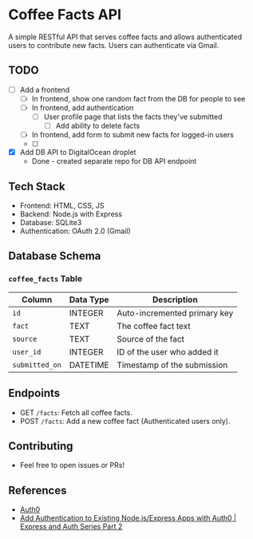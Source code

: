 # Coffee Facts API

A simple RESTful API that serves coffee facts and allows authenticated users to contribute new facts. Users can
authenticate via Gmail.

## TODO

- [ ] Add a frontend
    - [ ] In frontend, show one random fact from the DB for people to see
    - [ ] In frontend, add authentication
        - [ ] User profile page that lists the facts they've submitted
          - [ ] Add ability to delete facts
    - [ ] In frontend, add form to submit new facts for logged-in users
    - [ ] 
- [x] Add DB API to DigitalOcean droplet
    - Done - created separate repo for DB API endpoint

## Tech Stack

- Frontend: HTML, CSS, JS
- Backend: Node.js with Express
- Database: SQLite3
- Authentication: OAuth 2.0 (Gmail)

## Database Schema

### `coffee_facts` Table

| Column         | Data Type | Description                  |
|----------------|-----------|------------------------------|
| `id`           | INTEGER   | Auto-incremented primary key |
| `fact`         | TEXT      | The coffee fact text         |
| `source`       | TEXT      | Source of the fact           |
| `user_id`      | INTEGER   | ID of the user who added it  |
| `submitted_on` | DATETIME  | Timestamp of the submission  |

## Endpoints

- GET `/facts`: Fetch all coffee facts.
- POST `/facts`: Add a new coffee fact (Authenticated users only).

## Contributing

- Feel free to open issues or PRs!

## References
- [Auth0](https://auth0.com)
- [Add Authentication to Existing Node.js/Express Apps with Auth0 | Express and Auth Series Part 2](https://youtu.be/HTjfDUm1RsU?si=yv2VWos_LvcFiM9A)

